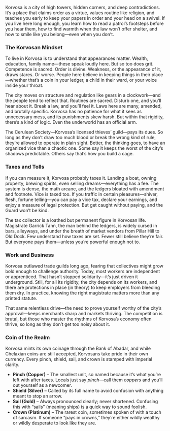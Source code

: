 Korvosa is a city of high towers, hidden corners, and deep contradictions. It’s a place that claims order as a virtue, values routine like religion, and teaches you early to keep your papers in order and your head on a swivel. If you live here long enough, you learn how to read a patrol’s footsteps before you hear them, how to find warmth when the law won’t offer shelter, and how to smile like you belong—even when you don’t.
### The Korvosan Mindset
To live in Korvosa is to understand that appearances matter. Wealth, education, family name—these speak loudly here. But so too does grit. Competence is sacred. Order is divine. Weakness, or the appearance of it, draws stares. Or worse. People here believe in keeping things in their place—whether that’s a coin in your ledger, a child in their ward, or your voice inside your throat.

The city moves on structure and regulation like gears in a clockwork—and the people tend to reflect that. Routines are sacred. Disturb one, and you’ll hear about it. Break a law, and you’ll feel it. Laws here are many, amended, and brutally specific. Korvosa has no patience for what it sees as unnecessary mess, and its punishments skew harsh. But within that rigidity, there’s a kind of logic. Even the underworld has an official arm.

The Cerulean Society—Korvosa’s licensed thieves’ guild—pays its dues. So long as they don’t draw too much blood or break the wrong kind of rule, they’re allowed to operate in plain sight. Better, the thinking goes, to have an organized vice than a chaotic one. Some say it keeps the worst of the city’s shadows predictable. Others say that’s how you build a cage.
### Taxes and Tolls
If you can measure it, Korvosa probably taxes it. Landing a boat, owning property, brewing spirits, even selling dreams—everything has a fee. The system is dense, the math arcane, and the ledgers bloated with amendment and footnote. Vice is taxed too. If you traffic in certain pleasures—shiver, flesh, fortune telling—you can pay a vice tax, declare your earnings, and enjoy a measure of legal protection. But get caught without paying, and the Guard won’t be kind.

The tax collector is a loathed but permanent figure in Korvosan life. Magistrate Garrick Tann, the man behind the ledgers, is widely cursed in bars, alleyways, and under the breath of market vendors from Pillar Hill to Old Dock. Few understand how taxes are set. Fewer still believe they’re fair. But everyone pays them—unless you’re powerful enough not to.
### Work and Business
Korvosa outlawed trade guilds long ago, fearing that collectives might grow bold enough to challenge authority. Today, most workers are independent or apprenticed. That hasn’t stopped solidarity—it’s just driven it underground. Still, for all its rigidity, the city depends on its workers, and there are protections in place (in theory) to keep employers from bleeding them dry. In practice, knowing the right magistrate matters more than any printed statute.

That same relentless drive—the need to prove yourself worthy of the city’s approval—keeps merchants sharp and markets thriving. The competition is brutal, but those who master the rhythms of Korvosa’s economy often thrive, so long as they don’t get too noisy about it.
### Coin of the Realm
Korvosa mints its own coinage through the Bank of Abadar, and while Chelaxian coins are still accepted, Korvosans take pride in their own currency. Every pinch, shield, sail, and crown is stamped with imperial clarity.

- **Pinch (Copper)** – The smallest unit, so named because it’s what you’re left with after taxes. Locals just say _pinch_—call them _coppers_ and you’ll out yourself as a newcomer.
- **Shield (Silver)** – Called by its full name to avoid confusion with anything meant to stop an arrow.
- **Sail (Gold)** – Always pronounced clearly; never shortened. Confusing this with “sails” (meaning ships) is a quick way to sound foolish.
- **Crown (Platinum)** – The rarest coin, sometimes spoken of with a touch of sarcasm. If someone “pays in crowns,” they’re either wildly wealthy or wildly desperate to look like they are.